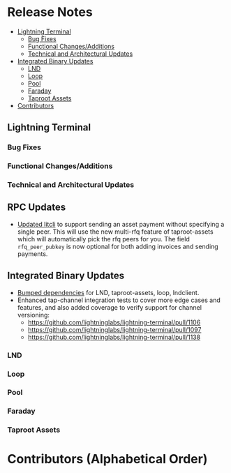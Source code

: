 # Release Notes

- [Lightning Terminal](#lightning-terminal)
    - [Bug Fixes](#bug-fixes)
    - [Functional Changes/Additions](#functional-changesadditions)
    - [Technical and Architectural Updates](#technical-and-architectural-updates)
- [Integrated Binary Updates](#integrated-binary-updates)
    - [LND](#lnd)
    - [Loop](#loop)
    - [Pool](#pool)
    - [Faraday](#faraday)
    - [Taproot Assets](#taproot-assets)
- [Contributors](#contributors-alphabetical-order)
## Lightning Terminal

### Bug Fixes

### Functional Changes/Additions

### Technical and Architectural Updates

## RPC Updates
- [Updated litcli](https://github.com/lightninglabs/lightning-terminal/pull/1125)
to support sending an asset payment without specifying a single peer. This will
use the new multi-rfq feature of taproot-assets which will automatically pick
the rfq peers for you. The field `rfq_peer_pubkey` is now optional for both
adding invoices and sending payments.

## Integrated Binary Updates

- [Bumped dependencies](https://github.com/lightninglabs/lightning-terminal/pull/1155/commits/537ed05776f64a3bbbdbd9177c8be329bf847890)
for LND, taproot-assets, loop, lndclient.
- Enhanced tap-channel integration tests to cover more edge cases and features,
and also added coverage to verify support for channel versioning:
    - https://github.com/lightninglabs/lightning-terminal/pull/1106
    - https://github.com/lightninglabs/lightning-terminal/pull/1097
    - https://github.com/lightninglabs/lightning-terminal/pull/1138
 

### LND

### Loop

### Pool

### Faraday

### Taproot Assets

# Contributors (Alphabetical Order)